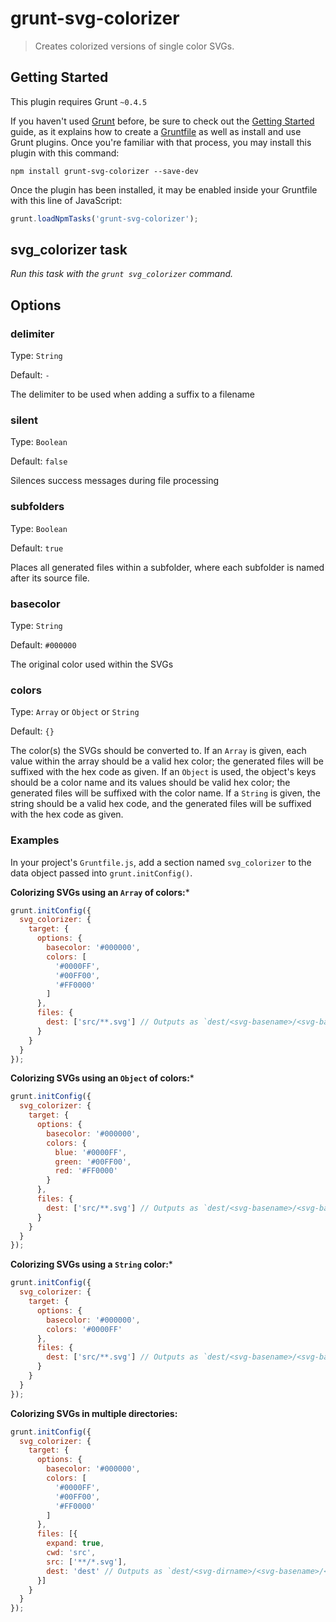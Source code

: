# grunt-svg-colorizer

> Creates colorized versions of single color SVGs.


## Getting Started

This plugin requires Grunt `~0.4.5`

If you haven't used [Grunt](http://gruntjs.com/) before, be sure to check out the [Getting Started](http://gruntjs.com/getting-started) guide, as it explains how to create a [Gruntfile](http://gruntjs.com/sample-gruntfile) as well as install and use Grunt plugins. Once you're familiar with that process, you may install this plugin with this command:

```shell
npm install grunt-svg-colorizer --save-dev
```

Once the plugin has been installed, it may be enabled inside your Gruntfile with this line of JavaScript:

```js
grunt.loadNpmTasks('grunt-svg-colorizer');
```


## svg_colorizer task

*Run this task with the `grunt svg_colorizer` command.*

## Options


### delimiter

Type: `String`

Default: `-`

The delimiter to be used when adding a suffix to a filename


### silent

Type: `Boolean`

Default: `false`

Silences success messages during file processing


### subfolders

Type: `Boolean`

Default: `true`

Places all generated files within a subfolder, where each subfolder is named after its source file.


### basecolor

Type: `String`

Default: `#000000`

The original color used within the SVGs


### colors

Type: `Array` or `Object` or `String`

Default: `{}`

The color(s) the SVGs should be converted to. If an `Array` is given, each value within the array should be a valid hex color; the generated files will be suffixed with the hex code as given. If an `Object` is used, the object's keys should be a color name and its values should be valid hex color; the generated files will be suffixed with the color name. If a `String` is given, the string should be a valid hex code, and the generated files will be suffixed with the hex code as given.


### Examples

In your project's `Gruntfile.js`, add a section named `svg_colorizer` to the data object passed into `grunt.initConfig()`.


**Colorizing SVGs using an `Array` of colors:***

```js
grunt.initConfig({
  svg_colorizer: {
    target: {
      options: {
        basecolor: '#000000',
        colors: [
          '#0000FF', 
          '#00FF00', 
          '#FF0000'
        ]
      },
      files: {
        dest: ['src/**.svg'] // Outputs as `dest/<svg-basename>/<svg-basename>-#0000FF.svg`...
      }
    }
  }
});
```


**Colorizing SVGs using an `Object` of colors:***

```js
grunt.initConfig({
  svg_colorizer: {
    target: {
      options: {
        basecolor: '#000000',
        colors: {
          blue: '#0000FF', 
          green: '#00FF00', 
          red: '#FF0000'
        }
      },
      files: {
        dest: ['src/**.svg'] // Outputs as `dest/<svg-basename>/<svg-basename>-blue.svg`...
      }
    }
  }
});
```


**Colorizing SVGs using a `String` color:***

```js
grunt.initConfig({
  svg_colorizer: {
    target: {
      options: {
        basecolor: '#000000',
        colors: '#0000FF'
      },
      files: {
        dest: ['src/**.svg'] // Outputs as `dest/<svg-basename>/<svg-basename>-#0000FF.svg`
      }
    }
  }
});
```


**Colorizing SVGs in multiple directories:**

```js
grunt.initConfig({
  svg_colorizer: {
    target: {
      options: {
        basecolor: '#000000',
        colors: [
          '#0000FF', 
          '#00FF00', 
          '#FF0000'
        ]
      },
      files: [{
        expand: true,
        cwd: 'src',
        src: ['**/*.svg'],
        dest: 'dest' // Outputs as `dest/<svg-dirname>/<svg-basename>/<svg-basename>-#0000FF.svg`...
      }]
    }
  }
});
```